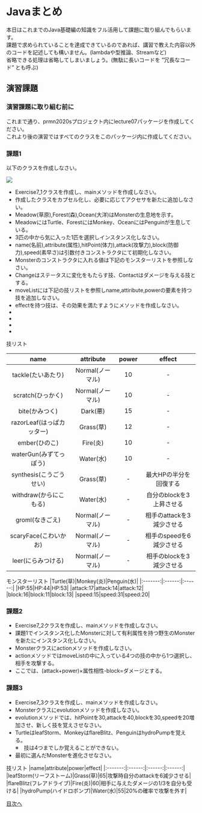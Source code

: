 # Javaまとめ

本日はこれまでのJava基礎編の知識をフル活用して課題に取り組んでもらいます。  
課題で求められていることを達成できているのであれば、講習で教えた内容以外のコードを記述しても構いません。(lambdaや型推論、Streamなど)  
省略できる処理は省略してしまいましょう。(無駄に長いコードを ”冗長なコード” とも呼ぶ)  


## 演習課題

### 演習課題に取り組む前に

これまで通り、prmn2020sプロジェクト内にlecture07パッケージを作成してください。  
これより後の演習ではすべてのクラスをこのパッケージ内に作成してください。  

### 課題1

以下のクラスを作成しなさい。

![](http://www.plantuml.com/plantuml/png/ZLBjQi904FpTUuh5Nug9jD1VGOgsK5geLF09phWaXybUk5ihz0Dyrxv8xox96SGV3KcOtGaxCvjRM9Q63tKbx5vH8usi8Q-ajKjcexO7njTSqqPz8jmAiT9a6GtClzETFb8ADokK3bqXdhL1orU8znmbnJwCxaO0EZMgA3drvMnsFuAL_a3807vFftYBq8o3daf91LusDR7CMVWhn81Uw4j0IhB6REDoKU4gsISyjqh5Qws8C_UqNyXytnNRIaTi6yHTXsjdu4rPplnhxkqy207JJdSyq4mk5PENjH-IBADEyjYh955Z8iHFdoOipsUP1ZIUdAbsuO5huP1iVrCWMpWalUV_xQVHHpGXj_UqGDgva_C7)

* Exercise7_1クラスを作成し、mainメソッドを作成しなさい。  
* 作成したクラスをカプセル化し、必要に応じてアクセサを新たに追加しなさい。  
* Meadow(草原),Forest(森),Ocean(大洋)はMonsterの生息地を示す。  
* MeadowにはTurtle、ForestにはMonkey、OceanにはPenguinが生息している。  
* 3匹の中から気に入った1匹を選択しインスタンス化しなさい。  
* name(名前),attribute(属性),hitPoint(体力),attack(攻撃力),block(防御力),speed(素早さ)は引数付きコンストラクタにて初期化しなさい。  
* Monsterのコンストラクタに入れる値は下記のモンスターリストを参照しなさい。  
* Changeはステータスに変化をもたらす技、Contactはダメージを与える技とする。  
* moveListには下記の技リストを参照しname,attiribute,powerの要素を持つ技を追加しなさい。  
* effectを持つ技は、その効果を満たすようにメソッドを作成しなさい。  
* 
* 
* 
* 

技リスト  

|name|attribute|power|effect|
|:-------:|:------:|:------:|:------:|
|tackle(たいあたり)|Normal(ノーマル)|10|-|
|scratch(ひっかく)|Normal(ノーマル)|10|-|
|bite(かみつく)|Dark(悪)|15|-|
|razorLeaf(はっぱカッター)|Grass(草)|12|-|
|ember(ひのこ)|Fire(炎)|10|-|
|waterGun(みずてっぽう)|Water(水)|10|-|
|synthesis(こうごうせい)|Grass(草)|-|最大HPの半分を回復する|
|withdraw(からにこもる)|Water(水)|-|自分のblockを3上昇させる|
|groml(なきごえ)|Normal(ノーマル)|-|相手のattackを3減少させる|
|scaryFace(こわいかお)|Normal(ノーマル)|-|相手のspeedを6減少させる|
|leer(にらみつける)|Normal(ノーマル)|-|相手のblockを3減少させる|

モンスターリスト
|Turtle(草)|Monkey(炎)|Penguin(水)|
|:-------:|:------:|:------:|
|HP:55|HP:44|HP:53|
|attack:17|attack:14|attack:12|
|block:16|block:11|block:13|
|speed:15|speed:31|speed:20|
  
  
### 課題2

* Exercise7_2クラスを作成し、mainメソッドを作成しなさい。  
* 課題1でインスタンス化したMonsterに対して有利属性を持つ野生のMonsterを新たにインスタンス化しなさい。  
* Monsterクラスにactionメソッドを作成しなさい。  
* actionメソッドではmoveListの中に入っている4つの技の中から1つ選択し、相手を攻撃する。  
* ここでは、(attack+power)×属性相性-block=ダメージとする。  
  
  
### 課題3

* Exercise7_3クラスを作成し、mainメソッドを作成しなさい。  
* Monsterクラスにevolutionメソッドを作成しなさい。  
* evolutionメソッドでは、hitPointを30,attackを40,blockを30,speedを20増加させ、新しく技を覚えさせなさい。 
* TurtleはleafStorm、MonkeyはflareBlitz、PenguinはhydroPumpを覚える。  
※　技は4つまでしか覚えることができない。
* 最初に選んだMonsterを進化させなさい。  

技リスト
|name|attribute|power|effect|
|:-------:|:------:|:------:|:------:|
|leafStorm(リーフストーム)|Grass(草)|65|攻撃時自分のattackを6減少させる|
|flareBlitz(フレアドライブ)|Fire(炎)|60|相手に与えたダメージの1/3を自分も受ける|
|hydroPump(ハイドロポンプ)|Water(水)|55|20%の確率で攻撃を外す|


[目次へ](../README.md)
